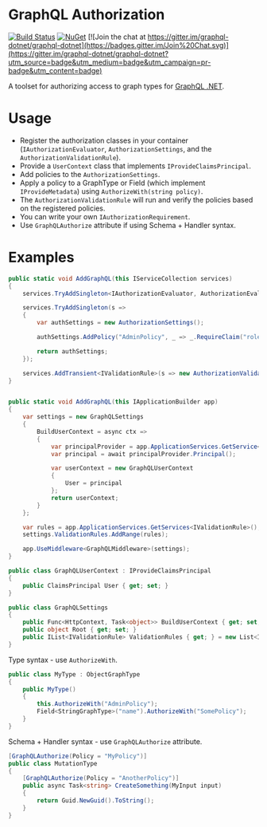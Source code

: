 # GraphQL Authorization

[![Build Status](https://ci.appveyor.com/api/projects/status/github/graphql-dotnet/authorization?branch=master&svg=true)](https://ci.appveyor.com/project/graphql-dotnet-ci/authorization)
[![NuGet](https://img.shields.io/nuget/v/GraphQL.Authorization.svg)](https://www.nuget.org/packages/GraphQL.Authorization/)
[![Join the chat at https://gitter.im/graphql-dotnet/graphql-dotnet](https://badges.gitter.im/Join%20Chat.svg)](https://gitter.im/graphql-dotnet/graphql-dotnet?utm_source=badge&utm_medium=badge&utm_campaign=pr-badge&utm_content=badge)

A toolset for authorizing access to graph types for [GraphQL .NET](https://github.com/graphql-dotnet/graphql-dotnet).

# Usage

* Register the authorization classes in your container (`IAuthorizationEvaluator`, `AuthorizationSettings`, and the `AuthorizationValidationRule`).
* Provide a `UserContext` class that implements `IProvideClaimsPrincipal`.
* Add policies to the `AuthorizationSettings`.
* Apply a policy to a GraphType or Field (which implement `IProvideMetadata`) using `AuthorizeWith(string policy)`.
* The `AuthorizationValidationRule` will run and verify the policies based on the registered policies.
* You can write your own `IAuthorizationRequirement`.
* Use `GraphQLAuthorize` attribute if using Schema + Handler syntax.

# Examples

```csharp
public static void AddGraphQL(this IServiceCollection services)
{
    services.TryAddSingleton<IAuthorizationEvaluator, AuthorizationEvaluator>();

    services.TryAddSingleton(s =>
    {
        var authSettings = new AuthorizationSettings();

        authSettings.AddPolicy("AdminPolicy", _ => _.RequireClaim("role", "Admin"));

        return authSettings;
    });

    services.AddTransient<IValidationRule>(s => new AuthorizationValidationRule(s.GetRequiredService<IAuthorizationEvaluator>()));
}


public static void AddGraphQL(this IApplicationBuilder app)
{
    var settings = new GraphQLSettings
    {
        BuildUserContext = async ctx =>
        {
            var principalProvider = app.ApplicationServices.GetService<IPrincipalProvider>();
            var principal = await principalProvider.Principal();

            var userContext = new GraphQLUserContext
            {
                User = principal
            };
            return userContext;
        }
    };

    var rules = app.ApplicationServices.GetServices<IValidationRule>();
    settings.ValidationRules.AddRange(rules);

    app.UseMiddleware<GraphQLMiddleware>(settings);
}

public class GraphQLUserContext : IProvideClaimsPrincipal
{
    public ClaimsPrincipal User { get; set; }
}

public class GraphQLSettings
{
    public Func<HttpContext, Task<object>> BuildUserContext { get; set; }
    public object Root { get; set; }
    public IList<IValidationRule> ValidationRules { get; } = new List<IValidationRule>();
}
```

Type syntax - use `AuthorizeWith`.

```csharp
public class MyType : ObjectGraphType
{
    public MyType()
    {
        this.AuthorizeWith("AdminPolicy");
        Field<StringGraphType>("name").AuthorizeWith("SomePolicy");
    }
}
```

Schema + Handler syntax - use `GraphQLAuthorize` attribute.

```csharp
[GraphQLAuthorize(Policy = "MyPolicy")]
public class MutationType
{
    [GraphQLAuthorize(Policy = "AnotherPolicy")]
    public async Task<string> CreateSomething(MyInput input)
    {
        return Guid.NewGuid().ToString();
    }
}
```
